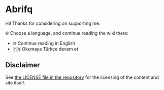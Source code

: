 <!-- imagine studying in EU, running out of money and not be able to work because :star2:work visa:star2: -->

# Abrifq

Hi! Thanks for considering on supporting me.

:globe_with_meridians: Choose a language, and continue reading the wiki there:

- :globe_with_meridians: Continue reading in English
- :tr: Okumaya Türkçe devam et

## Disclaimer

See [the LICENSE file in the repository](https://github.com/Abrifq/sponsoring-rules-and-tos/blob/main/LICENSE.md) for the licensing of the content and site itself.
